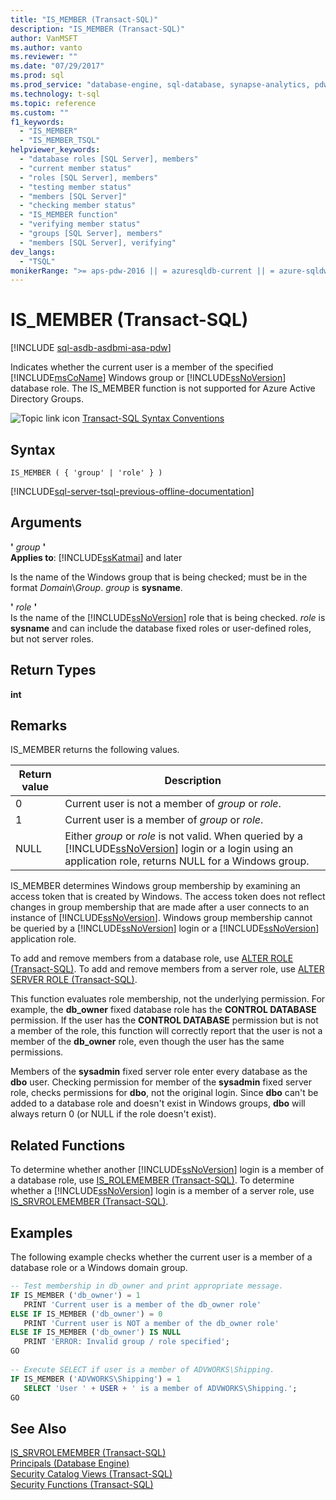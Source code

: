 ```yaml
---
title: "IS_MEMBER (Transact-SQL)"
description: "IS_MEMBER (Transact-SQL)"
author: VanMSFT
ms.author: vanto
ms.reviewer: ""
ms.date: "07/29/2017"
ms.prod: sql
ms.prod_service: "database-engine, sql-database, synapse-analytics, pdw"
ms.technology: t-sql
ms.topic: reference
ms.custom: ""
f1_keywords:
  - "IS_MEMBER"
  - "IS_MEMBER_TSQL"
helpviewer_keywords:
  - "database roles [SQL Server], members"
  - "current member status"
  - "roles [SQL Server], members"
  - "testing member status"
  - "members [SQL Server]"
  - "checking member status"
  - "IS_MEMBER function"
  - "verifying member status"
  - "groups [SQL Server], members"
  - "members [SQL Server], verifying"
dev_langs:
  - "TSQL"
monikerRange: ">= aps-pdw-2016 || = azuresqldb-current || = azure-sqldw-latest || >= sql-server-2016 || >= sql-server-linux-2017 || = azuresqldb-mi-current"
---
```

# IS_MEMBER (Transact-SQL)
[!INCLUDE [sql-asdb-asdbmi-asa-pdw](../../includes/applies-to-version/sql-asdb-asdbmi-asa-pdw.md)]

  Indicates whether the current user is a member of the specified [!INCLUDE[msCoName](../../includes/msconame-md.md)] Windows group or [!INCLUDE[ssNoVersion](../../includes/ssnoversion-md.md)] database role. The IS_MEMBER function is not supported for Azure Active Directory Groups.  
  
 ![Topic link icon](../../database-engine/configure-windows/media/topic-link.gif "Topic link icon") [Transact-SQL Syntax Conventions](../../t-sql/language-elements/transact-sql-syntax-conventions-transact-sql.md)  
  
## Syntax  
  
```syntaxsql
IS_MEMBER ( { 'group' | 'role' } )  
```  
  
[!INCLUDE[sql-server-tsql-previous-offline-documentation](../../includes/sql-server-tsql-previous-offline-documentation.md)]

## Arguments
 **'** *group* **'**  
**Applies to**: [!INCLUDE[ssKatmai](../../includes/sskatmai-md.md)] and later
  
 Is the name of the Windows group that is being checked; must be in the format *Domain*\\*Group*. *group* is **sysname**.  
  
 **'** *role* **'**  
 Is the name of the [!INCLUDE[ssNoVersion](../../includes/ssnoversion-md.md)] role that is being checked. *role* is **sysname** and can include the database fixed roles or user-defined roles, but not server roles.  
  
## Return Types  
 **int**  
  
## Remarks  
 IS_MEMBER returns the following values.  
  
|Return value|Description|  
|------------------|-----------------|  
|0|Current user is not a member of *group* or *role*.|  
|1|Current user is a member of *group* or *role*.|  
|NULL|Either *group* or *role* is not valid. When queried by a [!INCLUDE[ssNoVersion](../../includes/ssnoversion-md.md)] login or a login using an application role, returns NULL for a Windows group.|  
  
 IS_MEMBER determines Windows group membership by examining an access token that is created by Windows. The access token does not reflect changes in group membership that are made after a user connects to an instance of [!INCLUDE[ssNoVersion](../../includes/ssnoversion-md.md)]. Windows group membership cannot be queried by a [!INCLUDE[ssNoVersion](../../includes/ssnoversion-md.md)] login or a [!INCLUDE[ssNoVersion](../../includes/ssnoversion-md.md)] application role.  
  
 To add and remove members from a database role, use [ALTER ROLE &#40;Transact-SQL&#41;](../../t-sql/statements/alter-role-transact-sql.md). To add and remove members from a server role, use [ALTER SERVER ROLE &#40;Transact-SQL&#41;](../../t-sql/statements/alter-server-role-transact-sql.md).  
  
 This function evaluates role membership, not the underlying permission. For example, the **db_owner** fixed database role has the **CONTROL DATABASE** permission. If the user has the **CONTROL DATABASE** permission but is not a member of the role, this function will correctly report that the user is not a member of the **db_owner** role, even though the user has the same permissions.  
  
 Members of the **sysadmin** fixed server role enter every database as the **dbo** user. Checking permission for member of the **sysadmin** fixed server role, checks permissions for **dbo**, not the original login. Since **dbo** can't be added to a database role and doesn't exist in Windows groups, **dbo** will always return 0 (or NULL if the role doesn't exist).  
  
## Related Functions  
 To determine whether another [!INCLUDE[ssNoVersion](../../includes/ssnoversion-md.md)] login is a member of a database role, use [IS_ROLEMEMBER &#40;Transact-SQL&#41;](../../t-sql/functions/is-rolemember-transact-sql.md). To determine whether a [!INCLUDE[ssNoVersion](../../includes/ssnoversion-md.md)] login is a member of a server role, use [IS_SRVROLEMEMBER &#40;Transact-SQL&#41;](../../t-sql/functions/is-srvrolemember-transact-sql.md).  
  
## Examples  
 The following example checks whether the current user is a member of a database role or a Windows domain group.  
  
```sql  
-- Test membership in db_owner and print appropriate message.  
IF IS_MEMBER ('db_owner') = 1  
   PRINT 'Current user is a member of the db_owner role'  
ELSE IF IS_MEMBER ('db_owner') = 0  
   PRINT 'Current user is NOT a member of the db_owner role'  
ELSE IF IS_MEMBER ('db_owner') IS NULL  
   PRINT 'ERROR: Invalid group / role specified';  
GO  
  
-- Execute SELECT if user is a member of ADVWORKS\Shipping.  
IF IS_MEMBER ('ADVWORKS\Shipping') = 1  
   SELECT 'User ' + USER + ' is a member of ADVWORKS\Shipping.';   
GO  
```  
  
## See Also  
 [IS_SRVROLEMEMBER &#40;Transact-SQL&#41;](../../t-sql/functions/is-srvrolemember-transact-sql.md)   
 [Principals &#40;Database Engine&#41;](../../relational-databases/security/authentication-access/principals-database-engine.md)   
 [Security Catalog Views &#40;Transact-SQL&#41;](../../relational-databases/system-catalog-views/security-catalog-views-transact-sql.md)   
 [Security Functions &#40;Transact-SQL&#41;](../../t-sql/functions/security-functions-transact-sql.md)  
  
  
